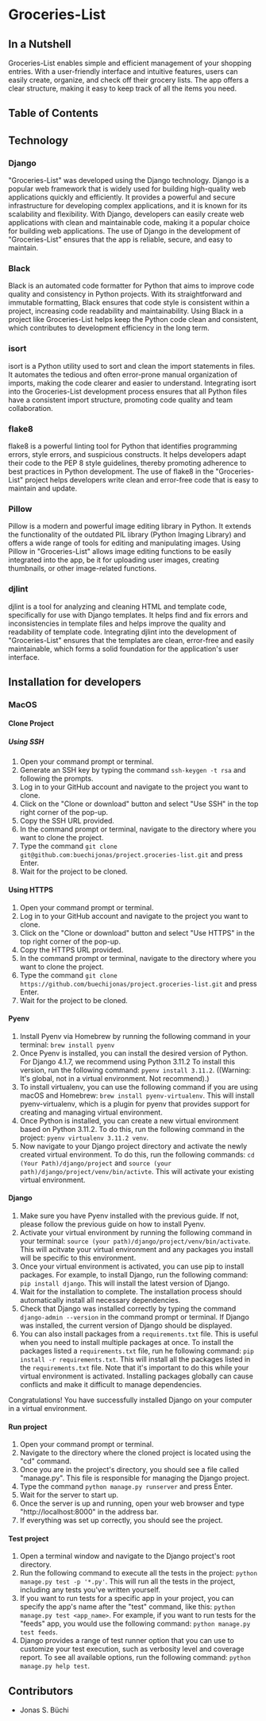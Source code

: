 # Groceries-List

## In a Nutshell
Groceries-List enables simple and efficient management of your shopping entries. With a user-friendly interface and intuitive features, users can easily create, organize, and check off their grocery lists. The app offers a clear structure, making it easy to keep track of all the items you need.

## Table of Contents

## Technology
### Django
"Groceries-List" was developed using the Django technology. Django is a popular web framework that is widely used for building high-quality web applications quickly and efficiently. It provides a powerful and secure infrastructure for developing complex applications, and it is known for its scalability and flexibility. With Django, developers can easily create web applications with clean and maintainable code, making it a popular choice for building web applications. The use of Django in the development of "Groceries-List" ensures that the app is reliable, secure, and easy to maintain.

### Black
Black is an automated code formatter for Python that aims to improve code quality and consistency in Python projects. With its straightforward and immutable formatting, Black ensures that code style is consistent within a project, increasing code readability and maintainability. Using Black in a project like Groceries-List helps keep the Python code clean and consistent, which contributes to development efficiency in the long term.

### isort
isort is a Python utility used to sort and clean the import statements in files. It automates the tedious and often error-prone manual organization of imports, making the code clearer and easier to understand. Integrating isort into the Groceries-List development process ensures that all Python files have a consistent import structure, promoting code quality and team collaboration.

### flake8
flake8 is a powerful linting tool for Python that identifies programming errors, style errors, and suspicious constructs. It helps developers adapt their code to the PEP 8 style guidelines, thereby promoting adherence to best practices in Python development. The use of flake8 in the "Groceries-List" project helps developers write clean and error-free code that is easy to maintain and update.

### Pillow
Pillow is a modern and powerful image editing library in Python. It extends the functionality of the outdated PIL library (Python Imaging Library) and offers a wide range of tools for editing and manipulating images. Using Pillow in "Groceries-List" allows image editing functions to be easily integrated into the app, be it for uploading user images, creating thumbnails, or other image-related functions.

### djlint
djlint is a tool for analyzing and cleaning HTML and template code, specifically for use with Django templates. It helps find and fix errors and inconsistencies in template files and helps improve the quality and readability of template code. Integrating djlint into the development of "Groceries-List" ensures that the templates are clean, error-free and easily maintainable, which forms a solid foundation for the application's user interface.

## Installation for developers
### MacOS
#### Clone Project
##### Using SSH
1. Open your command prompt or terminal.
2. Generate an SSH key by typing the command `ssh-keygen -t rsa` and following the prompts.
3. Log in to your GitHub account and navigate to the project you want to clone.
4. Click on the "Clone or download" button and select "Use SSH" in the top right corner of the pop-up.
5. Copy the SSH URL provided.
6. In the command prompt or terminal, navigate to the directory where you want to clone the project.
7. Type the command `git clone git@github.com:buechijonas/project.groceries-list.git` and press Enter.
8. Wait for the project to be cloned.

#### Using HTTPS
1. Open your command prompt or terminal.
2. Log in to your GitHub account and navigate to the project you want to clone.
3. Click on the "Clone or download" button and select "Use HTTPS" in the top right corner of the pop-up.
4. Copy the HTTPS URL provided.
5. In the command prompt or terminal, navigate to the directory where you want to clone the project.
6. Type the command `git clone https://github.com/buechijonas/project.groceries-list.git` and press Enter.
7. Wait for the project to be cloned.

#### Pyenv
1. Install Pyenv via Homebrew by running the following command in your terminal: `brew install pyenv`
2. Once Pyenv is installed, you can install the desired version of Python. For Django 4.1.7, we recommend using Python 3.11.2 To install this version, run the following command: `pyenv install 3.11.2`.
((Warning: It's global, not in a virtual environment. Not recommend).)
3. To install virtualenv, you can use the following command if you are using macOS and Homebrew: `brew install pyenv-virtualenv`.  This will install pyenv-virtualenv, which is a plugin for pyenv that provides support for creating and managing virtual environment.
4. Once Python is installed, you can create a new virtual environment based on Python 3.11.2. To do this, run the following command in the project: `pyenv virtualenv 3.11.2 venv`.
5. Now navigate to your Django project directory and activate the newly created virtual environment. To do this, run the following commands: `cd (Your Path)/django/project` and `source (your path)/django/project/venv/bin/activte`. This will activate your existing virtual environment.

#### Django
1. Make sure you have Pyenv installed with the previous guide. If not, please follow the previous guide on how to install Pyenv.
2. Activate your virtual environment by running the following command in your terminal: `source (your path)/django/project/venv/bin/activate`. This will acitvate your virtual environment and any packages you install will be specific to this environment.
3. Once your virtual environment is activated, you can use pip to install packages. For example, to install Django, run the following command: `pip install django`. This will install the latest version of Django.
4. Wait for the installation to complete. The installation process should automatically install all necessary dependencies.
5. Check that Django was installed correctly by typing the command `django-admin --version` in the command prompt or terminal. If Django was installed, the current version of Django should be displayed.
6. You can also install packages from a `requirements.txt` file. This is useful when you need to install multiple packages at once. To install the packages listed a `requirements.txt` file, run he following command: `pip install -r requirements.txt`. This will install all the packages listed in the `requirements.txt` file. Note that it's important to do this while your virtual environment is activated. Installing packages globally can cause conflicts and make it difficult to manage dependencies.
   
Congratulations! You have successfully installed Django on your computer in a virtual environment.

#### Run project
1. Open your command prompt or terminal.
2. Navigate to the directory where the cloned project is located using the "cd" command.
3. Once you are in the project's directory, you should see a file called "manage.py". This file is responsible for managing the Django project.
4. Type the command `python manage.py runserver` and press Enter.
5. Wait for the server to start up.
6. Once the server is up and running, open your web browser and type "http://localhost:8000" in the address bar.
7. If everything was set up correctly, you should see the project.

#### Test project
1. Open a terminal window and navigate to the Django project's root directory.
2. Run the following command to execute all the tests in the project: `python manage.py test -p '*.py'`. This will run all the tests in the project, including any tests you've written yourself.
3. If you want to run tests for a specific app in your project, you can specify the app's name after the "test" command, like this: `python manage.py test <app_name>`. For example, if you want to run tests for the "feeds" app, you would use the following command: `python manage.py test feeds`.
4. Django provides a range of test runner option that you can use to customize your test execution, such as verbosity level and coverage report. To see all available options, run the following command: `python manage.py help test`.

## Contributors
- Jonas S. Büchi
